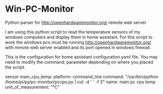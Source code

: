 # Win-PC-Monitor
Python parser for http://openhardwaremonitor.org/ remote web server

I am using this python script to read the temperature sensors of my windows computers and display them in home assistant. For this script to work the windows pcs must be running http://openhardwaremonitor.org/ with remote web server enabled and its port opened in windows firewall.

This is the configuration for home assistant configuration.yaml file.
You may need to modify the command: parameter depending on where you placed the script.

sensor main_cpu_temp:
  platform: command_line
  command: "/usr/bin/python /home/pi/py/pc-monitor/pccpu.py | cut -d ' ' -f 3"
  name: main pc cpu temp
  unit_of_measurement: "°C"

